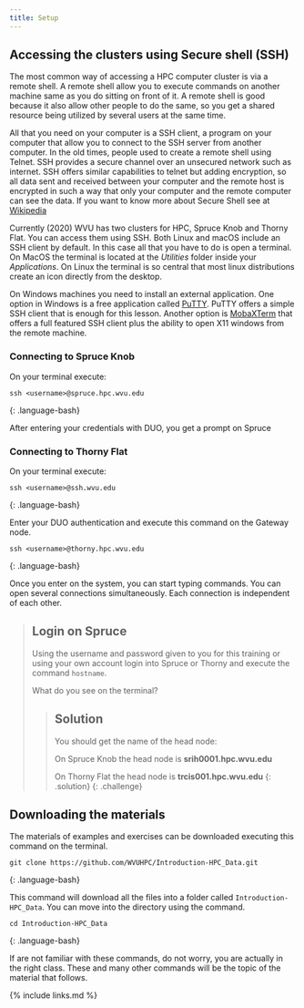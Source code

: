 ```yaml
---
title: Setup
---
```


## Accessing the clusters using Secure shell (SSH)

The most common way of accessing a HPC computer cluster is via a remote shell.
A remote shell allow you to execute commands on another machine same as you do sitting on front of it. A remote shell is good because it also allow other people to do the same, so you get a shared resource being utilized by several users at the same time.

All that you need on your computer is a SSH client, a program on your computer that allow you to connect to the SSH server from another computer. In the old times, people used to create a remote shell using Telnet. SSH provides a secure channel over an unsecured network such as internet. SSH offers similar capabilities to telnet but adding encryption, so all data sent and received between your computer and the remote host is encrypted in such a way that only your computer and the remote computer can see the data. If you want to know more about Secure Shell see at [Wikipedia](https://en.wikipedia.org/wiki/Secure_Shell)

Currently (2020) WVU has two clusters for HPC, Spruce Knob and Thorny Flat. You can access them using SSH.
Both Linux and macOS include an SSH client by default. In this case all that you have to do is open a terminal. On MacOS the terminal is located at the *Utilities* folder inside your *Applications*. On Linux the terminal is so central that most linux distributions create an icon directly from the desktop.

 On Windows machines you need to install an external application. One option in Windows is a free application called [PuTTY](https://www.putty.org). PuTTY offers a simple SSH client that is enough for this lesson. Another option is [MobaXTerm](https://mobaxterm.mobatek.net) that offers a full featured SSH client plus the ability to open X11 windows from the remote machine.

### Connecting to Spruce Knob

On your terminal execute:

~~~
ssh <username>@spruce.hpc.wvu.edu
~~~
{: .language-bash}

After entering your credentials with DUO, you get a prompt on Spruce

### Connecting to Thorny Flat

On your terminal execute:

~~~
ssh <username>@ssh.wvu.edu
~~~
{: .language-bash}

Enter your DUO authentication and execute this command on the Gateway node.

~~~
ssh <username>@thorny.hpc.wvu.edu
~~~
{: .language-bash}


Once you enter on the system, you can start typing commands. You can open several connections simultaneously. Each connection is independent of each other.

> ## Login on Spruce
>
> Using the username and password given to you for this training or using your own account login into Spruce or Thorny and execute the command `hostname`.
>
> What do you see on the terminal?
>
>> ## Solution
>>  You should get the name of the head node:
>>
>>  On Spruce Knob the head node is **srih0001.hpc.wvu.edu**
>>
>>  On Thorny Flat the head node is **trcis001.hpc.wvu.edu**
> {: .solution}
{: .challenge}

## Downloading the materials

The materials of examples and exercises can be downloaded executing this command on the terminal.

~~~
git clone https://github.com/WVUHPC/Introduction-HPC_Data.git
~~~
{: .language-bash}

This command will download all the files into a folder called
`Introduction-HPC_Data`. You can move into the directory using the command.

~~~
cd Introduction-HPC_Data
~~~
{: .language-bash}

If are not familiar with these commands, do not worry, you are actually in the right class. These and many other commands will be the topic of the material that follows.


{% include links.md %}
